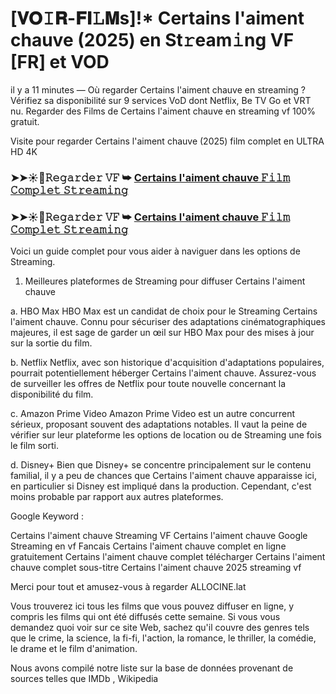 # [𝐕𝐎𝙸𝐑-𝐅𝐈𝙻𝐌s]!* Certains l'aiment chauve (2025) en St𝚛eam𝚒ng VF [FR] et VOD

il y a 11 minutes — Où regarder Certains l'aiment chauve en streaming ? Vérifiez sa disponibilité sur 9 services VoD dont Netflix, Be TV Go et VRT nu. Regarder des Films de Certains l'aiment chauve en streaming vf 100% gratuit.

Visite pour regarder Certains l'aiment chauve (2025) film complet en ULTRA HD 4K

### **➤➤☀️📱𝚁𝚎𝚐𝚊𝚛𝚍𝚎𝚛 𝚅𝙵 ➥ [Certains l'aiment chauve 𝙵𝚒𝚕𝚖 𝙲𝚘𝚖𝚙𝚕𝚎𝚝 𝚂𝚝𝚛𝚎𝚊𝚖𝚒𝚗𝚐](https://movie-247.com/fr/movie/1318480/certains-laiment-chauve-VOIR.G)**

### **➤➤☀️📱𝚁𝚎𝚐𝚊𝚛𝚍𝚎𝚛 𝚅𝙵 ➥ [Certains l'aiment chauve 𝙵𝚒𝚕𝚖 𝙲𝚘𝚖𝚙𝚕𝚎𝚝 𝚂𝚝𝚛𝚎𝚊𝚖𝚒𝚗𝚐](https://movie-247.com/fr/movie/1318480/certains-laiment-chauve-VOIR.G)**


Voici un guide complet pour vous aider à naviguer dans les options de Streaming.

1. Meilleures plateformes de Streaming pour diffuser Certains l'aiment chauve

a. HBO Max
HBO Max est un candidat de choix pour le Streaming Certains l'aiment chauve. Connu pour sécuriser des adaptations cinématographiques majeures, il est sage de garder un œil sur HBO Max pour des mises à jour sur la sortie du film.

b. Netflix
Netflix, avec son historique d'acquisition d'adaptations populaires, pourrait potentiellement héberger Certains l'aiment chauve. Assurez-vous de surveiller les offres de Netflix pour toute nouvelle concernant la disponibilité du film.

c. Amazon Prime Video
Amazon Prime Video est un autre concurrent sérieux, proposant souvent des adaptations notables. Il vaut la peine de vérifier sur leur plateforme les options de location ou de Streaming une fois le film sorti.

d. Disney+
Bien que Disney+ se concentre principalement sur le contenu familial, il y a peu de chances que Certains l'aiment chauve apparaisse ici, en particulier si Disney est impliqué dans la production. Cependant, c'est moins probable par rapport aux autres plateformes.

Google Keyword :

Certains l'aiment chauve Streaming VF
Certains l'aiment chauve Google Streaming en vf Fancais
Certains l'aiment chauve complet en ligne gratuitement
Certains l'aiment chauve complet télécharger
Certains l'aiment chauve complet sous-titre
Certains l'aiment chauve 2025 streaming vf

Merci pour tout et amusez-vous à regarder ALLOCINE.lat

Vous trouverez ici tous les films que vous pouvez diffuser en ligne, y compris les films qui ont été diffusés cette semaine. Si vous vous demandez quoi voir sur ce site Web, sachez qu'il couvre des genres tels que le crime, la science, la fi-fi, l'action, la romance, le thriller, la comédie, le drame et le film d'animation.

Nous avons compilé notre liste sur la base de données provenant de sources telles que IMDb , Wikipedia
